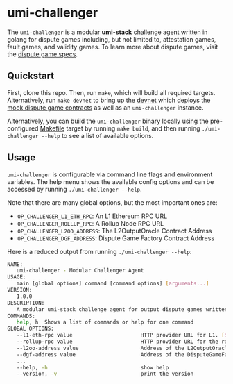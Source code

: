 # umi-challenger

The `umi-challenger` is a modular **umi-stack** challenge agent
written in golang for dispute games including, but not limited to, attestation games, fault
games, and validity games. To learn more about dispute games, visit the
[dispute game specs](../specs/dispute-game.md).

## Quickstart

First, clone this repo. Then, run `make`, which will build all required targets.
Alternatively, run `make devnet` to bring up the [devnet](../umi2-bedrock/devnet-up.sh)
which deploys the [mock dispute game contracts](./contracts) as well as an
`umi-challenger` instance.

Alternatively, you can build the `umi-challenger` binary locally using the pre-configured
[Makefile](./Makefile) target by running `make build`, and then running `./umi-challenger --help`
to see a list of available options.

## Usage

`umi-challenger` is configurable via command line flags and environment variables. The help menu
shows the available config options and can be accessed by running `./umi-challenger --help`.

Note that there are many global options, but the most important ones are:

- `OP_CHALLENGER_L1_ETH_RPC`: An L1 Ethereum RPC URL
- `OP_CHALLENGER_ROLLUP_RPC`: A Rollup Node RPC URL
- `OP_CHALLENGER_L2OO_ADDRESS`: The L2OutputOracle Contract Address
- `OP_CHALLENGER_DGF_ADDRESS`: Dispute Game Factory Contract Address

Here is a reduced output from running `./umi-challenger --help`:

```bash
NAME:
   umi-challenger - Modular Challenger Agent
USAGE:
   main [global options] command [command options] [arguments...]
VERSION:
   1.0.0
DESCRIPTION:
   A modular umi-stack challenge agent for output dispute games written in golang.
COMMANDS:
   help, h  Shows a list of commands or help for one command
GLOBAL OPTIONS:
   --l1-eth-rpc value                      HTTP provider URL for L1. [$OP_CHALLENGER_L1_ETH_RPC]
   --rollup-rpc value                      HTTP provider URL for the rollup node. [$OP_CHALLENGER_ROLLUP_RPC]
   --l2oo-address value                    Address of the L2OutputOracle contract. [$OP_CHALLENGER_L2OO_ADDRESS]
   --dgf-address value                     Address of the DisputeGameFactory contract. [$OP_CHALLENGER_DGF_ADDRESS]
   ...
   --help, -h                              show help
   --version, -v                           print the version
```


